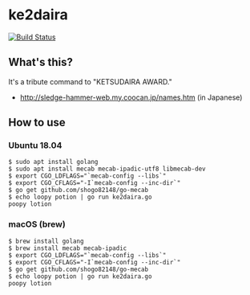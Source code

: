 # ke2daira

[![Build Status](https://travis-ci.org/ryuichiueda/ke2daira.svg?branch=master)](https://travis-ci.org/ryuichiueda/ke2daira)

## What's this?

It's a tribute command to "KETSUDAIRA AWARD."

* http://sledge-hammer-web.my.coocan.jp/names.htm (in Japanese)

## How to use

### Ubuntu 18.04

```
$ sudo apt install golang
$ sudo apt install mecab mecab-ipadic-utf8 libmecab-dev
$ export CGO_LDFLAGS="`mecab-config --libs`"
$ export CGO_CFLAGS="-I`mecab-config --inc-dir`"
$ go get github.com/shogo82148/go-mecab
$ echo loopy potion | go run ke2daira.go
poopy lotion
```

### macOS (brew)

```
$ brew install golang
$ brew install mecab mecab-ipadic
$ export CGO_LDFLAGS="`mecab-config --libs`"
$ export CGO_CFLAGS="-I`mecab-config --inc-dir`"
$ go get github.com/shogo82148/go-mecab
$ echo loopy potion | go run ke2daira.go
poopy lotion
```

